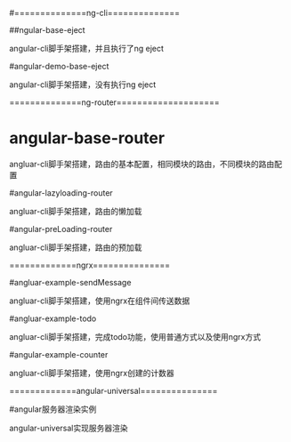 #==============ng-cli==============

##ngular-base-eject

angular-cli脚手架搭建，并且执行了ng eject

#angular-demo-base-eject

angular-cli脚手架搭建，没有执行ng eject

==============ng-router====================

# angular-base-router

angluar-cli脚手架搭建，路由的基本配置，相同模块的路由，不同模块的路由配置

#angular-lazyloading-router

angluar-cli脚手架搭建，路由的懒加载

#angular-preLoading-router

angluar-cli脚手架搭建，路由的预加载

=============ngrx===============

#angluar-example-sendMessage

angluar-cli脚手架搭建，使用ngrx在组件间传送数据

#angluar-example-todo

angluar-cli脚手架搭建，完成todo功能，使用普通方式以及使用ngrx方式

#angular-example-counter

angluar-cli脚手架搭建，使用ngrx创建的计数器

=============angular-universal===============

#angular服务器渲染实例

angular-universal实现服务器渲染




















